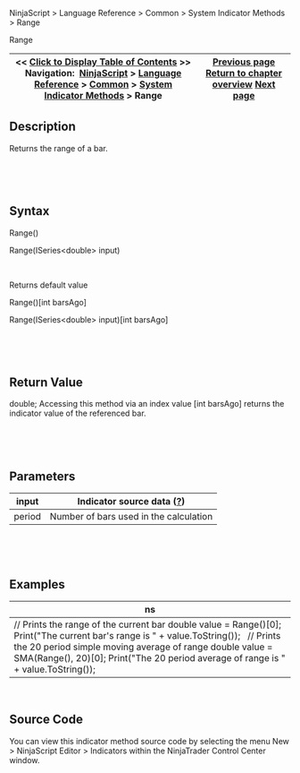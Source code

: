 ﻿


NinjaScript \> Language Reference \> Common \> System Indicator Methods \> Range






















Range







| \<\< [Click to Display Table of Contents](range.md) \>\> **Navigation:**     [NinjaScript](ninjascript.md) \> [Language Reference](language_reference_wip.md) \> [Common](common.md) \> [System Indicator Methods](indicators.md) \> Range | [Previous page](psychological_line.md) [Return to chapter overview](indicators.md) [Next page](range_indicator_rind.md) |
| --- | --- |











## Description


Returns the range of a bar. 


 


 


## Syntax


Range()  

Range(ISeries\<double\> input)


 


Returns default value  

Range()\[int barsAgo]  

Range(ISeries\<double\> input)\[int barsAgo]


 


 


## Return Value


double; Accessing this method via an index value \[int barsAgo] returns the indicator value of the referenced bar.


 


 


## Parameters




| input | Indicator source data ([?](valid_input_data_for_indicator.md)) |
| --- | --- |
| period | Number of bars used in the calculation |



 


 


## Examples




| ns |
| --- |
| // Prints the range of the current bar double value \= Range()\[0]; Print("The current bar's range is " \+ value.ToString());   // Prints the 20 period simple moving average of range double value \= SMA(Range(), 20)\[0]; Print("The 20 period average of range is " \+ value.ToString()); |



 


## 


## Source Code


You can view this indicator method source code by selecting the menu New \> NinjaScript Editor \> Indicators within the NinjaTrader Control Center window.








